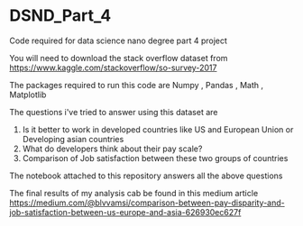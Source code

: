 # DSND_Part_4
Code required for data science nano degree part 4 project 

You will need to download the stack overflow dataset from https://www.kaggle.com/stackoverflow/so-survey-2017

The packages required to run this code are Numpy , Pandas , Math , Matplotlib

The questions i've tried to answer using this dataset are 
1. Is it better to work in developed countries like US and European Union or Developing asian countries
2. What do developers think about their pay scale?
3. Comparison of Job satisfaction between these two groups of countries

The notebook attached to this repository answers all the above questions

The final results of my analysis cab be found in this medium article 
https://medium.com/@blvvamsi/comparison-between-pay-disparity-and-job-satisfaction-between-us-europe-and-asia-626930ec627f
